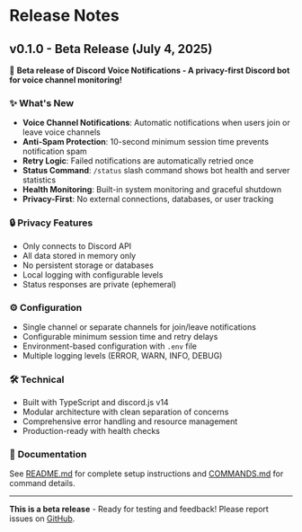 # Release Notes

## v0.1.0 - Beta Release (July 4, 2025)

🎉 **Beta release of Discord Voice Notifications - A privacy-first Discord bot for voice channel monitoring!**

### ✨ **What's New**

- **Voice Channel Notifications**: Automatic notifications when users join or leave voice channels
- **Anti-Spam Protection**: 10-second minimum session time prevents notification spam
- **Retry Logic**: Failed notifications are automatically retried once
- **Status Command**: `/status` slash command shows bot health and server statistics
- **Health Monitoring**: Built-in system monitoring and graceful shutdown
- **Privacy-First**: No external connections, databases, or user tracking

### 🔒 **Privacy Features**

- Only connects to Discord API
- All data stored in memory only
- No persistent storage or databases
- Local logging with configurable levels
- Status responses are private (ephemeral)

### ⚙️ **Configuration**

- Single channel or separate channels for join/leave notifications
- Configurable minimum session time and retry delays
- Environment-based configuration with `.env` file
- Multiple logging levels (ERROR, WARN, INFO, DEBUG)

### 🛠️ **Technical**

- Built with TypeScript and discord.js v14
- Modular architecture with clean separation of concerns
- Comprehensive error handling and resource management
- Production-ready with health checks

### 📝 **Documentation**

See [README.md](README.md) for complete setup instructions and [COMMANDS.md](COMMANDS.md) for command details.

---

**This is a beta release** - Ready for testing and feedback! Please report issues on [GitHub](https://github.com/alex-ak/discord-voice-notifications).
